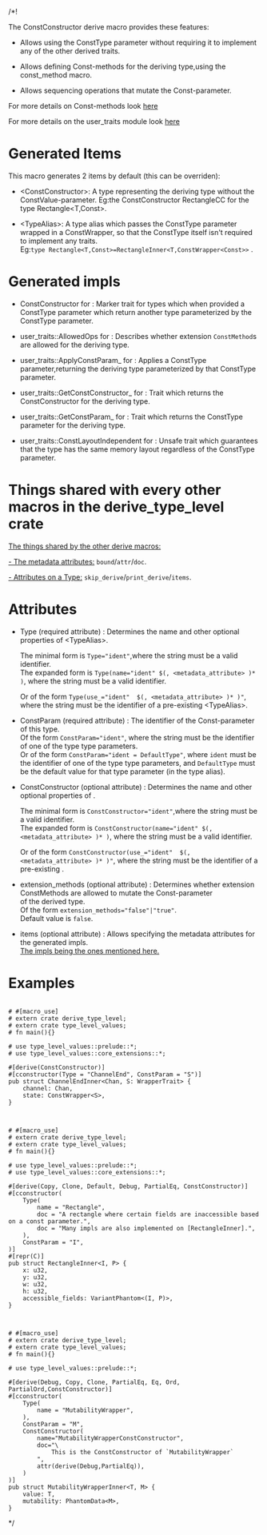 /*! 

The ConstConstructor derive macro provides these features:

- Allows using the ConstType parameter without requiring it to implement any 
    of the other derived traits.

- Allows defining Const-methods for the deriving type,using the const_method macro.

- Allows sequencing operations that mutate the Const-parameter.

For more details on Const-methods look [here](../const_methods/index.html)

For more details on the user_traits module look [here](../user_traits/index.html)


# Generated Items

This macro generates 2 items by default (this can be overriden):

- \<ConstConstructor>:
    A type representing the deriving type without the ConstValue-parameter.
    Eg:the ConstConstructor RectangleCC<T> for the type Rectangle<T,Const>.

- \<TypeAlias>:
    A type alias which passes the ConstType parameter wrapped in a ConstWrapper,
    so that the ConstType itself isn't required to implement any traits.<br>
    Eg:`type Rectangle<T,Const>=RectangleInner<T,ConstWrapper<Const>>` .

# Generated impls

- ConstConstructor for <ConstConstructor>:
    Marker trait for types which when provided a ConstType parameter which return
    another type parameterized by the ConstType parameter.

- user_traits::AllowedOps for <ConstConstructor>:
    Describes whether extension `ConstMethod`s are allowed for the deriving type.

- user_traits::ApplyConstParam_ for <ConstConstructor>:
    Applies a ConstType parameter,returning the deriving type 
    parameterized by that ConstType parameter.


- user_traits::GetConstConstructor_ for <DerivingType>:
    Trait which returns the ConstConstructor for the deriving type.

- user_traits::GetConstParam_ for <DerivingType>:
    Trait which returns the ConstType parameter for the deriving type.

- user_traits::ConstLayoutIndependent for <DerivingType>:
    Unsafe trait which guarantees that the type has the same memory layout regardless of the 
    ConstType parameter.


# Things shared with every other macros in the derive_type_level crate

[ The things shared by the other derive macros: ](../attribute_shared/index.html)

[- The metadata attributes:](../attribute_shared.index#metadata-attributes)
    `bound`/`attr`/`doc`.

[- Attributes on a Type:](../attribute_shared.index#attributes-on-a-typevariant)
    `skip_derive`/`print_derive`/`items`.

# Attributes

- Type (required attribute) :
    Determines the name and other optional properties of \<TypeAlias>.
    
    The minimal form is `Type="ident"`,where the string must be a valid identifier.<br>
    The expanded form is `Type(name="ident" $(, <metadata_attribute> )* )`,
    where the string must be a valid identifier.
    
    Or of the form `Type(use_="ident"  $(, <metadata_attribute> )* )"`,
    where the string must be the identifier of a pre-existing \<TypeAlias>.<br>

- ConstParam (required attribute) :
    The identifier of the Const-parameter of this type.<br>
    Of the form `ConstParam="ident"`,
    where the string must be the identifier of one of the type type parameters.
    <br>
    Or of the form `ConstParam="ident = DefaultType"`,
    where `ident` must be the identifier of one of the type type parameters,
    and `DefaultType` must be the default value for that type parameter (in the type alias).

- ConstConstructor (optional attribute) :
    Determines the name and other optional properties of <ConstConstructor>.
    
    The minimal form is `ConstConstructor="ident"`,where the string must be a valid identifier.<br>
    The expanded form is `ConstConstructor(name="ident" $(, <metadata_attribute> )* )`,
    where the string must be a valid identifier.
    
    Or of the form `ConstConstructor(use_="ident"  $(, <metadata_attribute> )* )"`,
    where the string must be the identifier of a pre-existing <ConstConstructor>.<br>


- extension_methods (optional attribute) :
    Determines whether extension ConstMethods are allowed to mutate the Const-parameter <br>
    of the derived type.<br>
    Of the form `extension_methods="false"|"true"`.<br>
    Default value is `false`.

- items  (optional attribute) : 
    Allows specifying the metadata attributes for the generated impls.<br>
    [The impls being the ones mentioned here.](#generated-impls)


# Examples

```

# #[macro_use]
# extern crate derive_type_level;
# extern crate type_level_values;
# fn main(){}

# use type_level_values::prelude::*;
# use type_level_values::core_extensions::*;

#[derive(ConstConstructor)]
#[cconstructor(Type = "ChannelEnd", ConstParam = "S")]
pub struct ChannelEndInner<Chan, S: WrapperTrait> {
    channel: Chan,
    state: ConstWrapper<S>,
}

```

```


# #[macro_use]
# extern crate derive_type_level;
# extern crate type_level_values;
# fn main(){}

# use type_level_values::prelude::*;
# use type_level_values::core_extensions::*;

#[derive(Copy, Clone, Default, Debug, PartialEq, ConstConstructor)]
#[cconstructor(
    Type(
        name = "Rectangle",
        doc = "A rectangle where certain fields are inaccessible based on a const parameter.",
        doc = "Many impls are also implemented on [RectangleInner].",
    ),
    ConstParam = "I",
)]
#[repr(C)]
pub struct RectangleInner<I, P> {
    x: u32,
    y: u32,
    w: u32,
    h: u32,
    accessible_fields: VariantPhantom<(I, P)>,
}

```

```


# #[macro_use]
# extern crate derive_type_level;
# extern crate type_level_values;
# fn main(){}

# use type_level_values::prelude::*;

#[derive(Debug, Copy, Clone, PartialEq, Eq, Ord, PartialOrd,ConstConstructor)]
#[cconstructor(
    Type(
        name = "MutabilityWrapper",
    ),
    ConstParam = "M",
    ConstConstructor(
        name="MutabilityWrapperConstConstructor",
        doc="\
            This is the ConstConstructor of `MutabilityWrapper`
        ",
        attr(derive(Debug,PartialEq)),
    )
)]
pub struct MutabilityWrapperInner<T, M> {
    value: T,
    mutability: PhantomData<M>,
}

```

*/
